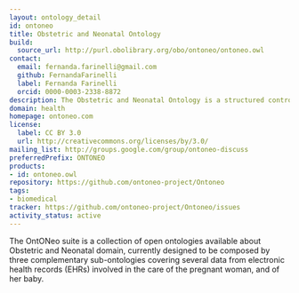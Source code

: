 ```yaml
---
layout: ontology_detail
id: ontoneo
title: Obstetric and Neonatal Ontology
build:
  source_url: http://purl.obolibrary.org/obo/ontoneo/ontoneo.owl
contact:
  email: fernanda.farinelli@gmail.com
  github: FernandaFarinelli
  label: Fernanda Farinelli
  orcid: 0000-0003-2338-8872
description: The Obstetric and Neonatal Ontology is a structured controlled vocabulary to provide a representation of the data from electronic health records (EHRs) involved in the care of the pregnant woman, and of her baby.
domain: health
homepage: ontoneo.com
license:
  label: CC BY 3.0
  url: http://creativecommons.org/licenses/by/3.0/
mailing_list: http://groups.google.com/group/ontoneo-discuss
preferredPrefix: ONTONEO
products:
- id: ontoneo.owl
repository: https://github.com/ontoneo-project/Ontoneo
tags:
- biomedical
tracker: https://github.com/ontoneo-project/Ontoneo/issues
activity_status: active
---
```


The OntONeo suite is a collection of open ontologies available about Obstetric and Neonatal domain, currently designed to be composed by three complementary sub-ontologies covering several data from electronic health records (EHRs) involved in the care of the pregnant woman, and of her baby.
